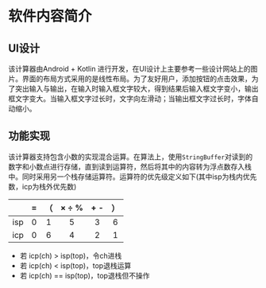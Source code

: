 # 软件内容简介

## UI设计

该计算器由Android + Kotlin 进行开发，在UI设计上主要参考一些设计网站上的图片。界面的布局方式采用的是线性布局。为了友好用户，添加按钮的点击效果，为了突出输入与输出，在输入时输入框文字较大，得到结果后输入框文字变小，输出框文字变大。当输入框文字过长时，文字向左滑动；当输出框文字过长时，字体自动缩小。

## 功能实现

该计算器支持包含小数的实现混合运算。在算法上，使用`StringBuffer`对读到的数字和小数点进行存储，直到读到运算符，然后将其中的内容转为浮点数存入栈中。同时采用另一个栈存储运算符。运算符的优先级定义如下(其中isp为栈内优先数，icp为栈外优先数)

|      |  =   |  （  | ×  ÷  % | +  - |  ）  |
| :--: | :--: | :--: | :-----: | :--: | :--: |
| isp  |  0   |  1   |    5    |  3   |  6   |
| icp  |  0   |  6   |    4    |  2   |  1   |

* 若 icp(ch) > isp(top)，令ch进栈
* 若 icp(ch) < isp(top)，top退栈运算
* 若 icp(ch) == isp(top)，top退栈但不操作
